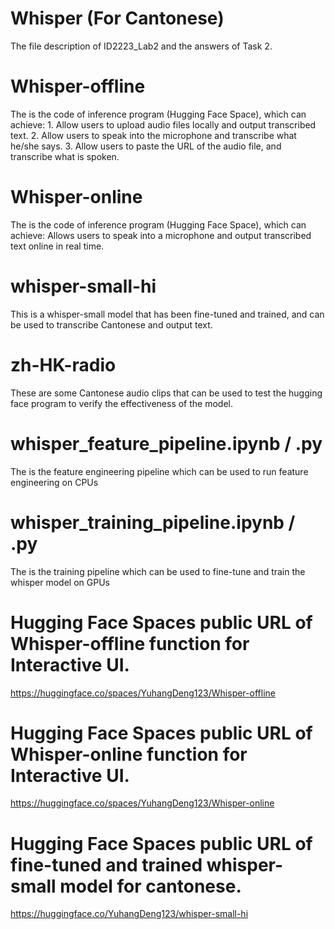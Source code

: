 # Whisper (For Cantonese)
The file description of ID2223_Lab2 and the answers of Task 2.
# Whisper-offline
The is the code of inference program (Hugging Face Space), which can achieve: 1. Allow users to upload audio files locally and output transcribed text. 2. Allow users to speak into the microphone and transcribe what he/she says. 3. Allow users to paste the URL of the audio file, and transcribe what is spoken.
# Whisper-online
The is the code of inference program (Hugging Face Space), which can achieve: Allows users to speak into a microphone and output transcribed text online in real time.
# whisper-small-hi
This is a whisper-small model that has been fine-tuned and trained, and can be used to transcribe Cantonese and output text.
# zh-HK-radio
These are some Cantonese audio clips that can be used to test the hugging face program to verify the effectiveness of the model.
# whisper_feature_pipeline.ipynb / .py
The is the feature engineering pipeline which can be used to run feature engineering on CPUs
# whisper_training_pipeline.ipynb / .py
The is the training pipeline which can be used to fine-tune and train the whisper model on GPUs
# Hugging Face Spaces public URL of Whisper-offline function for Interactive UI.
https://huggingface.co/spaces/YuhangDeng123/Whisper-offline
# Hugging Face Spaces public URL of Whisper-online function for Interactive UI.
https://huggingface.co/spaces/YuhangDeng123/Whisper-online
# Hugging Face Spaces public URL of fine-tuned and trained whisper-small model for cantonese.
https://huggingface.co/YuhangDeng123/whisper-small-hi




